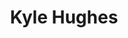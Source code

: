 ---
layout: post
title: Kyle Hughes
image: http://files.tnyu.org/people/headshot/kyle-hughes.jpg
position: Startup Week
weight: 5
---
